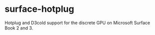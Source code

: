 # surface-hotplug
Hotplug and D3cold support for the discrete GPU on Microsoft Surface Book 2 and 3.
